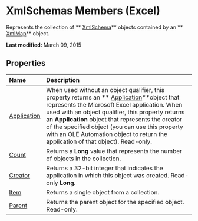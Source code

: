 
# XmlSchemas Members (Excel)
Represents the collection of  ** [XmlSchema](61a9b9be-fe04-fe6a-51c7-14b6c7232dca.md)** objects contained by an ** [XmlMap](39b0823f-0068-d8df-e4e1-ca62b55d58f5.md)** object.

 **Last modified:** March 09, 2015


## Properties



|**Name**|**Description**|
|:-----|:-----|
| [Application](f9df23c5-8da5-2878-8580-8f692e672fbb.md)|When used without an object qualifier, this property returns an  ** [Application](19b73597-5cf9-4f56-8227-b5211f657f6f.md)**object that represents the Microsoft Excel application. When used with an object qualifier, this property returns an  **Application** object that represents the creator of the specified object (you can use this property with an OLE Automation object to return the application of that object). Read-only.|
| [Count](c43c1b5d-ed70-8437-e232-03850c1a3699.md)|Returns a  **Long** value that represents the number of objects in the collection.|
| [Creator](c9000e23-0426-9571-8104-6b4542f661fa.md)|Returns a 32-bit integer that indicates the application in which this object was created. Read-only  **Long**.|
| [Item](45949593-41f6-42b5-21c0-cfb9e7c3dc49.md)|Returns a single object from a collection.|
| [Parent](29cc6805-f591-10e9-6a38-fd0a888a09cd.md)|Returns the parent object for the specified object. Read-only.|
